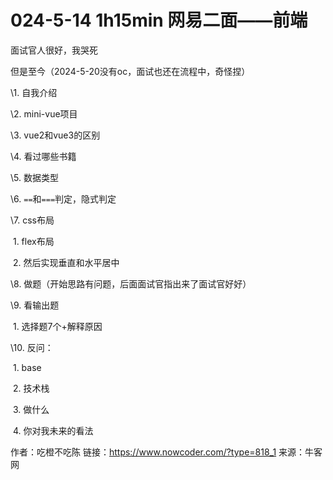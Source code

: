 # 024-5-14 1h15min 网易二面——前端



面试官人很好，我哭死

但是至今（2024-5-20没有oc，面试也还在流程中，奇怪捏）

\1. 自我介绍

\2. mini-vue项目

\3. vue2和vue3的区别

\4. 看过哪些书籍

\5. 数据类型

\6. `==`和`===`判定，隐式判定

\7. css布局

​	1. flex布局

​	2. 然后实现垂直和水平居中

\8. 做题（开始思路有问题，后面面试官指出来了面试官好好）

\9. 看输出题

​	1. 选择题7个+解释原因

\10. 反问：

​	1. base

​	2. 技术栈

​	3. 做什么

​	4. 你对我未来的看法



作者：吃橙不吃陈
链接：https://www.nowcoder.com/?type=818_1
来源：牛客网